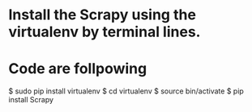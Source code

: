 # Install the Scrapy using the virtualenv by terminal lines.
# Code are follpowing
$ sudo pip install virtualenv
$ cd virtualenv
$ source bin/activate
$ pip install Scrapy
